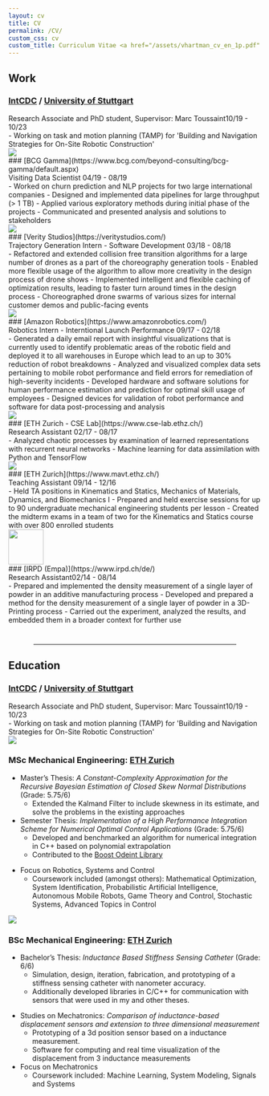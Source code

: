 ```yaml
---
layout: cv
title: CV
permalink: /CV/
custom_css: cv
custom_title: Curriculum Vitae <a href="/assets/vhartman_cv_en_1p.pdf" style='font-size:18px; color:9a9a9a;'>[PDF]</a>
---
```


## Work
<!--<div style="position: relative;"><img src="{{ site.url }}/assets/bcg-gamma-logo.png" class="side-image"></div>-->
### [IntCDC](https://icd.uni-stuttgart.de/) / [University of Stuttgart](https://www.ipvs.uni-stuttgart.de/abteilungen/mlr/)
<div class='subtitle'>Research Associate and PhD student, Supervisor: Marc Toussaint<span class="position-duration">10/19 - 10/23</span></div>
- Working on task and motion planning (TAMP) for 'Building and Navigation Strategies for On-Site Robotic Construction' 

<div style="position: relative;"><img src="{{ site.url }}/assets/bcg-gamma-logo.png" class="side-image"></div>
### [BCG Gamma](https://www.bcg.com/beyond-consulting/bcg-gamma/default.aspx)
<div class='subtitle'>Visiting Data Scientist <span class="position-duration">04/19 - 08/19</span></div>
- Worked on churn prediction and NLP projects for two large international companies
- Designed and implemented data pipelines for large throughput (> 1 TB)
- Applied various exploratory methods during initial phase of the projects
- Communicated and presented analysis and solutions to stakeholders

<div style="position: relative;"><img src="{{ site.url }}/assets/verity-logo.jpg" class="side-image"></div>
### [Verity Studios](https://veritystudios.com/)
<div class='subtitle'>Trajectory Generation Intern - Software Development <span class="position-duration">03/18 - 08/18</span></div>
- Refactored and extended collision free transition algorithms for a large number of drones as a part of the choreography generation tools
- Enabled more flexible usage of the algorithm to allow more creativity in the design process of drone shows
- Implemented intelligent and flexible caching of optimization results, leading to faster turn around times in the design process
- Choreographed drone swarms of various sizes for internal customer demos and public-facing events

<div style="position: relative;"><img src="{{ site.url }}/assets/amazon-robotics-logo.jpg" class="side-image"></div>
### [Amazon Robotics](https://www.amazonrobotics.com/)
<div class='subtitle'>Robotics Intern - Interntional Launch Performance <span class="position-duration">09/17 - 02/18</span></div>
- Generated a daily email report with insightful visualizations that is currently used to identify problematic areas of the robotic field and
deployed it to all warehouses in Europe which lead to an up to 30% reduction of robot breakdowns
- Analyzed and visualized complex data sets pertaining to mobile robot performance and field errors for remediation of high-severity incidents
- Developed hardware and software solutions for human performance estimation and prediction for optimal skill usage of employees
- Designed devices for validation of robot performance and software for data post-processing and analysis

<div style="position: relative;"><img src="{{ site.url }}/assets/eth-logo.jpg" class="side-image"></div>
### [ETH Zurich - CSE Lab](https://www.cse-lab.ethz.ch/)
<div class='subtitle'>Research Assistant <span class="position-duration">02/17 - 08/17</span></div>
- Analyzed chaotic processes by examination of learned representations with recurrent neural networks
- Machine learning for data assimilation with Python and TensorFlow

<div style="position: relative;"><img src="{{ site.url }}/assets/eth-logo.jpg" class="side-image"></div>
### [ETH Zurich](https://www.mavt.ethz.ch/)
<div class='subtitle'>Teaching Assistant <span class="position-duration">09/14 - 12/16</span></div>
- Held TA positions in Kinematics and Statics, Mechanics of Materials, Dynamics, and Biomechanics I
- Prepared and held exercise sessions for up to 90 undergraduate mechanical engineering students per lesson
- Created the midterm exams in a team of two for the Kinematics and Statics course with over 800 enrolled students

<div style="position: relative;"><img src="{{ site.url }}/assets/irpd-logo.png" class="side-image" style="width: 70px; left: -100px;"></div>
### [IRPD (Empa)](https://www.irpd.ch/de/)
<div class='subtitle'>Research Assistant<span class="position-duration">02/14 - 08/14</span></div>
- Prepared and implemented the density measurement of a single layer of powder in an additive manufacturing process
- Developed and prepared a method for the density measurement of a single layer of powder in a 3D-Printing process 
- Carried out the experiment, analyzed the results, and embedded them in a broader context for further use

<hr style="width:80%;margin-left: auto; margin-right: auto; margin-top: 40px;margin-bottom: 20px;">

## Education
### [IntCDC](https://icd.uni-stuttgart.de/) / [University of Stuttgart](https://www.ipvs.uni-stuttgart.de/abteilungen/mlr/)
<div class='subtitle'>Research Associate and PhD student, Supervisor: Marc Toussaint<span class="position-duration">10/19 - 10/23</span></div>
- Working on task and motion planning (TAMP) for 'Building and Navigation Strategies for On-Site Robotic Construction' 

<div style="position: relative;"><img src="{{ site.url }}/assets/eth-logo.jpg" class="side-image"></div>

### MSc Mechanical Engineering: [ETH Zurich](https://www.mavt.ethz.ch/)
- Master’s Thesis: *A Constant-Complexity Approximation for the Recursive Bayesian Estimation of Closed Skew Normal Distributions* (Grade: 5.75/6)
  - Extended the Kalmand Filter to include skewness in its estimate, and solve the problems in the existing approaches
- Semester Thesis: *Implementation of a High Performance Integration Scheme for Numerical Optimal Control Applications* (Grade: 5.75/6)
  - Developed and benchmarked an algorithm for numerical integration in C++ based on polynomial extrapolation
  - Contributed to the [Boost Odeint Library](https://www.boost.org/doc/libs/1_66_0/libs/numeric/odeint/doc/html/index.html)
<!---  - More details [here]({% post_url 2018-03-26-Adams-Bashforth-Boost-Odeint %})--->
- Focus on Robotics, Systems and Control
  - Coursework included (amongst others): Mathematical Optimization, System Identification, Probabilistic Artificial Intelligence, Autonomous Mobile Robots, Game Theory and Control, Stochastic Systems, Advanced Topics in Control


<div style="position: relative;"><img src="{{ site.url }}/assets/eth-logo.jpg" class="side-image"></div>

### BSc Mechanical Engineering: [ETH Zurich](https://www.mavt.ethz.ch/)
- Bachelor’s Thesis: *Inductance Based Stiffness Sensing Catheter* (Grade: 6/6)
  - Simulation, design, iteration, fabrication, and prototyping of a stiffness sensing catheter with nanometer accuracy.
  - Additionally developed libraries in C/C++ for communication with sensors that were used in my and other theses.
<!---  - More details [here]({% post_url 2018-03-27-Stiffness-sensing-catheter %})--->
- Studies on Mechatronics: *Comparison of inductance-based displacement sensors and extension to three dimensional measurement*
  - Prototyping of a 3d position sensor based on a inductance measurement.
  - Software for computing and real time visualization of the displacement from 3 inductance measurements
- Focus on Mechatronics
  - Coursework included: Machine Learning, System Modeling, Signals and Systems

